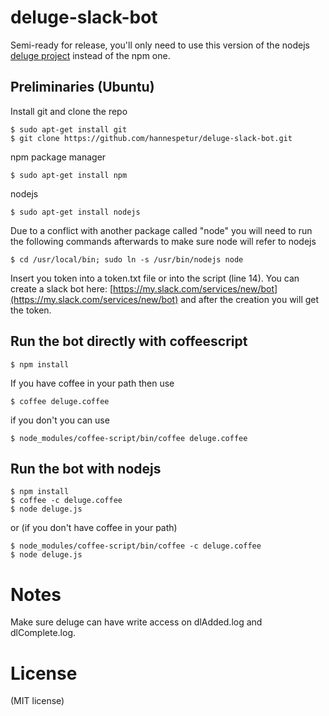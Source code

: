 # deluge-slack-bot

Semi-ready for release, you'll only need to use this version of the nodejs [deluge project](https://github.com/hannespetur/deluge) instead of the npm one.

## Preliminaries (Ubuntu)
Install git and clone the repo

	$ sudo apt-get install git
	$ git clone https://github.com/hannespetur/deluge-slack-bot.git

npm package manager

	$ sudo apt-get install npm

nodejs

	$ sudo apt-get install nodejs

Due to a conflict with another package called "node" you will need to run the following commands afterwards to make sure node will refer to nodejs

	$ cd /usr/local/bin; sudo ln -s /usr/bin/nodejs node

Insert you token into a token.txt file or into the script (line 14). You can create a slack bot here: [https://my.slack.com/services/new/bot](https://my.slack.com/services/new/bot) and after the creation you will get the token.

## Run the bot directly with coffeescript

	$ npm install

If you have coffee in your path then use

	$ coffee deluge.coffee

if you don't you can use

	$ node_modules/coffee-script/bin/coffee deluge.coffee

## Run the bot with nodejs

	$ npm install
	$ coffee -c deluge.coffee
	$ node deluge.js

or (if you don't have coffee in your path)

	$ node_modules/coffee-script/bin/coffee -c deluge.coffee
	$ node deluge.js

# Notes
Make sure deluge can have write access on dlAdded.log and dlComplete.log.

# License
(MIT license)